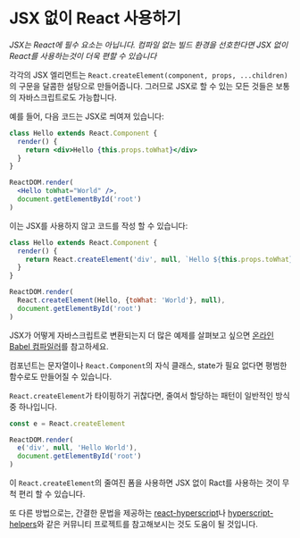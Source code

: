 # JSX 없이 React 사용하기

*JSX는 React에 필수 요소는 아닙니다. 컴파일 없는 빌드 환경을 선호한다면 JSX 없이 React를 사용하는것이 더욱 편할 수 있습니다*

각각의 JSX 엘리먼트는 `React.createElement(component, props, ...children)`의 구문을 달콤한 설탕으로 만들어줍니다. 그러므로 JSX로 할 수 있는 모든 것들은 보통의 자바스크립트로도 가능합니다.

예를 들어, 다음 코드는 JSX로 씌여져 있습니다:

```jsx
class Hello extends React.Component {
  render() {
    return <div>Hello {this.props.toWhat}</div>
  }
}

ReactDOM.render(
  <Hello toWhat="World" />,
  document.getElementById('root')
)
```

이는 JSX를 사용하지 않고 코드를 작성 할 수 있습니다:

```javascript
class Hello extends React.Component {
  render() {
    return React.createElement('div', null, `Hello ${this.props.toWhat}`)
  }
}

ReactDOM.render(
  React.createElement(Hello, {toWhat: 'World'}, null),
  document.getElementById('root')
)
```

JSX가 어떻게 자바스크립트로 변환되는지 더 많은 예제를 살펴보고 싶으면 [온라인 Babel 컴파일러](https://babeljs.io/repl/#?presets=react&code_lz=GYVwdgxgLglg9mABACwKYBt1wBQEpEDeAUIogE6pQhlIA8AJjAG4B8AEhlogO5xnr0AhLQD0jVgG4iAXyJA)를 참고하세요.

컴포넌트는 문자열이나 `React.Component`의 자식 클래스, state가 필요 없다면 평범한 함수로도 만들어질 수 있습니다.

`React.createElement`가 타이핑하기 귀찮다면, 줄여서 할당하는 패턴이 일반적인 방식 중 하나입니다.

```javascript
const e = React.createElement

ReactDOM.render(
  e('div', null, 'Hello World'),
  document.getElementById('root')
)
```

이 `React.createElement`의 줄여진 폼을 사용하면 JSX 없이 Ract를 사용하는 것이 무척 편리 할 수 있습니다.

또 다른 방법으로는, 간결한 문법을 제공하는 [react-hyperscript](https://github.com/mlmorg/react-hyperscript)나 [hyperscript-helpers](https://github.com/ohanhi/hyperscript-helpers)와 같은 커뮤니티 프로젝트를 참고해보시는 것도 도움이 될 것입니다.